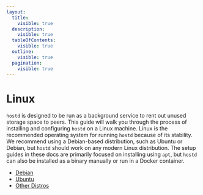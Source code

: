 ```yaml
---
layout:
  title:
    visible: true
  description:
    visible: true
  tableOfContents:
    visible: true
  outline:
    visible: true
  pagination:
    visible: true
---
```


# Linux

`hostd` is designed to be run as a background service to rent out unused storage space to peers. This guide will walk you through the process of installing and configuring `hostd` on a Linux machine. Linux is the recommended operating system for running `hostd` because of its stability. We recommend using a Debian-based distribution, such as Ubuntu or Debian, but `hostd` should work on any modern Linux distribution. The setup guides in these docs are primarily focused on installing using `apt`, but `hostd` can also be installed as a binary manually or run in a Docker container.

- [Debian](debian.md)
- [Ubuntu](ubuntu.md)
- [Other Distros](other.md)